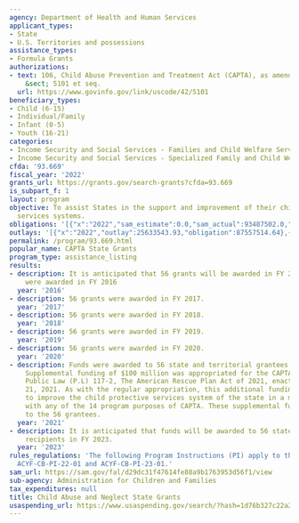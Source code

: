 ```yaml
---
agency: Department of Health and Human Services
applicant_types:
- State
- U.S. Territories and possessions
assistance_types:
- Formula Grants
authorizations:
- text: 106, Child Abuse Prevention and Treatment Act (CAPTA), as amended. 42 U.S.C.
    &sect; 5101 et seq.
  url: https://www.govinfo.gov/link/uscode/42/5101
beneficiary_types:
- Child (6-15)
- Individual/Family
- Infant (0-5)
- Youth (16-21)
categories:
- Income Security and Social Services - Families and Child Welfare Services
- Income Security and Social Services - Specialized Family and Child Welfare Services
cfda: '93.669'
fiscal_year: '2022'
grants_url: https://grants.gov/search-grants?cfda=93.669
is_subpart_f: 1
layout: program
objective: To assist States in the support and improvement of their child protective
  services systems.
obligations: '[{"x":"2022","sam_estimate":0.0,"sam_actual":93487502.0,"usa_spending_actual":91621224.25},{"x":"2023","sam_estimate":103466000.0,"sam_actual":0.0,"usa_spending_actual":101202008.33},{"x":"2024","sam_estimate":123375000.0,"sam_actual":0.0,"usa_spending_actual":101094876.52}]'
outlays: '[{"x":"2022","outlay":25633543.93,"obligation":87557514.64},{"x":"2023","outlay":11639679.97,"obligation":101680808.34},{"x":"2024","outlay":526106.33,"obligation":112428268.0}]'
permalink: /program/93.669.html
popular_name: CAPTA State Grants
program_type: assistance_listing
results:
- description: It is anticipated that 56 grants will be awarded in FY 2016. 56 grants
    were awarded in FY 2016
  year: '2016'
- description: 56 grants were awarded in FY 2017.
  year: '2017'
- description: 56 grants were awarded in FY 2018.
  year: '2018'
- description: 56 grants were awarded in FY 2019.
  year: '2019'
- description: 56 grants were awarded in FY 2020.
  year: '2020'
- description: Funds were awarded to 56 state and territorial grantees in FY 2021.
    Supplemental funding of $100 million was appropriated for the CAPTA program under
    Public Law (P.L) 117-2, The American Rescue Plan Act of 2021, enacted on March
    21, 2021. As with the regular appropriation, this additional funding may be used
    to improve the child protective services system of the state in a manner consistent
    with any of the 14 program purposes of CAPTA. These supplemental funds were awarded
    to the 56 grantees.
  year: '2021'
- description: It is anticipated that funds will be awarded to 56 state and territorial
    recipients in FY 2023.
  year: '2023'
rules_regulations: 'The following Program Instructions (PI) apply to this program:  ACYF-CB-PI-21-07,
  ACYF-CB-PI-22-01 and ACYF-CB-PI-23-01.'
sam_url: https://sam.gov/fal/d29dc31f47614fe88a9b1763953d56f1/view
sub-agency: Administration for Children and Families
tax_expenditures: null
title: Child Abuse and Neglect State Grants
usaspending_url: https://www.usaspending.gov/search/?hash=1d76b327c22a22034f8f2d32c1600cee
---
```


